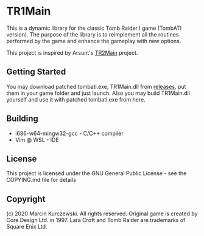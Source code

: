 # TR1Main

This is a dynamic library for the classic Tomb Raider I game (TombATI version). The purpose of the library is to reimplement all the routines performed by the game and enhance the gameplay with new options.

This project is inspired by Arsunt's [TR2Main](https://github.com/Arsunt/TR2Main/) project.

## Getting Started

You may download patched tombati.exe, TR1Main.dll from [releases](https://github.com/rr-/TR1Main/releases), put them in your game folder and just launch. Also you may build TR1Main.dll yourself and use it with patched tombati.exe from here.

## Building

- i686-w64-mingw32-gcc - C/C++ compiler
- Vim @ WSL - IDE

## License

This project is licensed under the GNU General Public License - see the COPYING.md file for details

## Copyright

(c) 2020 Marcin Kurczewski. All rights reserved. Original game is created by Core Design Ltd. in 1997. Lara Croft and Tomb Raider are trademarks of Square Enix Ltd.
